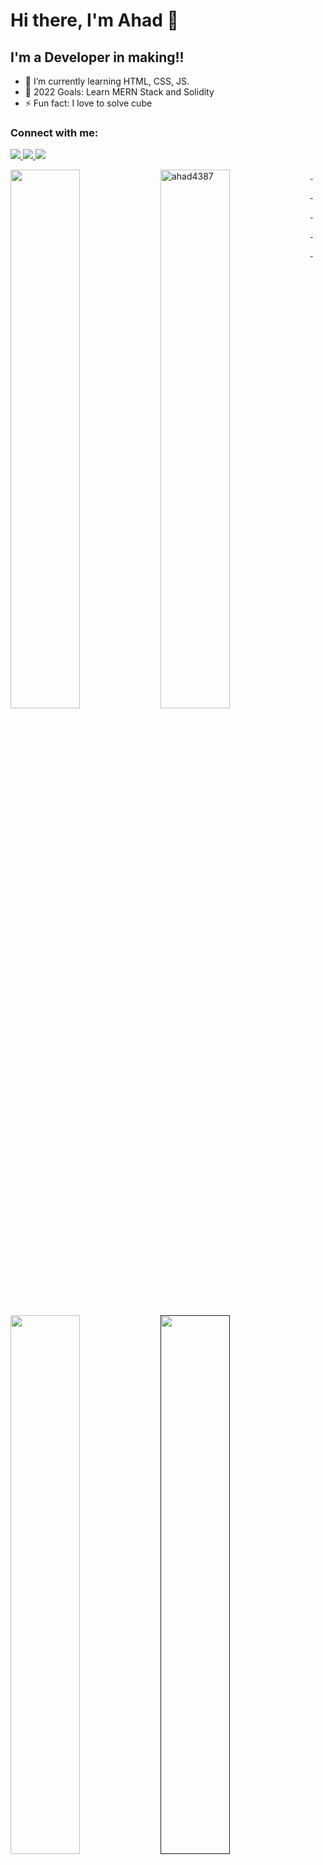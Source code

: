 # Hi there, I'm Ahad 👋 
## I'm a Developer in making!!

- 🌱 I’m currently learning HTML, CSS, JS.
- 🥅 2022 Goals: Learn MERN Stack and Solidity
- ⚡ Fun fact: I love to solve cube


### Connect with me:
<p align="left">
  <a href= "https://www.linkedin.com/in/ahad-web3-dev/">
        <img src="https://img.icons8.com/color/30/000000/linkedin-circled--v1.png"/>
  </a>
  <a href= "https://twitter.com/Maak84681067">
    <img src="https://img.icons8.com/color/30/000000/twitter--v1.png"/>
  </a>
  <a href="https://www.instagram.com/web3.developer/">
    <img src="https://img.icons8.com/fluency/30/000000/instagram-new.png"/>
  </a>
</p>

<img align="left" width="47%" src="https://github-readme-stats.vercel.app/api/top-langs/?username=ahad4387&layout=compact"></img>

<img align="left" src="http://github-readme-streak-stats.herokuapp.com?user=ahad4387&ring=4F94EF&fire=4F94EF&currStreakLabel=4F94EF" alt="ahad4387" style="width:47%;"/><a href="https://github.com/ahad4387">

<p>&nbsp;</p><p>&nbsp;</p><p>&nbsp;</p><p>&nbsp;</p><p>&nbsp;</p>

<img align="left" width="47%" src="https://github-readme-stats.vercel.app/api?username=ahad4387&show_icons=true&locale=en"></img>



<!--- <a>&nbsp; &nbsp; **This week I spent my time on** </a> ---> 

<a  href="">
    <img align="left" width="47%" src="https://github-readme-stats.vercel.app/api/wakatime?username=ahad4387&hide=other&hide_title=true">
</a>

<!---  <img align="left" width="47%" src="https://github-readme-stats-taupe-two.vercel.app/api/wakatime?username=ahad4387&hide_title=true&langs_count=5&bg_color=00000000&text_color=777"></img> ---> 

<p>&nbsp;</p><p>&nbsp;</p><p>&nbsp;</p><p>&nbsp;</p>

[![Ashutosh's github activity graph](https://activity-graph.herokuapp.com/graph?username=ahad4387&theme=minimal)](https://github.com/ashutosh00710/github-readme-activity-graph)

<a href="">
    <img src="https://komarev.com/ghpvc/?username=ahad4387">
</a>



